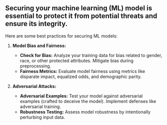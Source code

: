 ## Securing your machine learning (ML) model is essential to protect it from potential threats and ensure its integrity. 

Here are some best practices for securing ML models:

1. **Model Bias and Fairness:**
   - **Check for Bias:** Analyze your training data for bias related to gender, race, or other protected attributes. Mitigate bias during preprocessing.
   - **Fairness Metrics:** Evaluate model fairness using metrics like disparate impact, equalized odds, and demographic parity.

2. **Adversarial Attacks:**
   - **Adversarial Examples:** Test your model against adversarial examples (crafted to deceive the model). Implement defenses like adversarial training.
   - **Robustness Testing:** Assess model robustness by intentionally perturbing input data.
